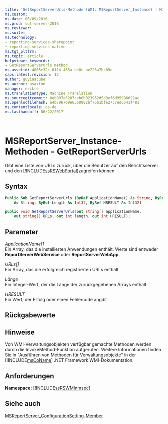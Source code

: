 ```yaml
---
title: 'GetReportServerUrls-Methode (WMI: MSReportServer_Instance) | Microsoft Docs'
ms.custom: 
ms.date: 06/09/2016
ms.prod: sql-server-2016
ms.reviewer: 
ms.suite: 
ms.technology:
- reporting-services-sharepoint
- reporting-services-native
ms.tgt_pltfrm: 
ms.topic: article
helpviewer_keywords:
- GetReportServerUrls method
ms.assetid: 4865e32c-0114-465a-be8c-be223a7bc09e
caps.latest.revision: 12
author: guyinacube
ms.author: asaxton
manager: erikre
ms.translationtype: Machine Translation
ms.sourcegitcommit: 0eb007a5207ceb0b023952d5d9ef6d95986092ac
ms.openlocfilehash: a4b7067d9e6360902bf76b1bfe27c7ed6541f481
ms.contentlocale: de-de
ms.lasthandoff: 06/22/2017

---
```

# <a name="msreportserverinstance-methods---getreportserverurls"></a>MSReportServer_Instance-Methoden - GetReportServerUrls
  Gibt eine Liste von URLs zurück, über die Benutzer auf den Berichtsserver und den [!INCLUDE[ssRSWebPortal](../../includes/ssrswebportal.md)]zugreifen können.  
  
## <a name="syntax"></a>Syntax  
  
```vb  
Public Sub GetReportServerUrls (ByRef ApplicationName() As String, ByRef URLs()_  
    As String, ByRef Length As Int32, ByRef HRESULT As Int32)  
```  
  
```csharp  
public void GetReportServerUrls(out string[] applicationName,   
    out string[] URLs, out int length, out int HRESULT);  
```  
  
## <a name="parameters"></a>Parameter  
 *ApplicationName[]*  
 Ein Array, das die installierten Anwendungen enthält. Werte sind entweder **ReportServerWebService** oder **ReportServerWebApp**.  
  
 *URLs[]*  
 Ein Array, das die erfolgreich registrierten URLs enthält  
  
 *Länge*  
 Ein Integer-Wert, der die Länge der zurückgegebenen Arrays enthält.  
  
 *HRESULT*  
 Ein Wert, der Erfolg oder einen Fehlercode angibt  
  
## <a name="return-values"></a>Rückgabewerte  
  
## <a name="remarks"></a>Hinweise  
 Von WMI-Verwaltungsobjekten verfügbar gemachte Methoden werden durch die InvokeMethod-Funktion aufgerufen. Weitere Informationen finden Sie in "Ausführen von Methoden für Verwaltungsobjekte" in der [!INCLUDE[msCoName](../../includes/msconame-md.md)] .NET Framework WMI-Dokumentation.  
  
## <a name="requirements"></a>Anforderungen  
 **Namespace:** [!INCLUDE[ssRSWMInmspc](../../includes/ssrswminmspc-md.md)]  
  
## <a name="see-also"></a>Siehe auch  
 [MSReportServer_ConfigurationSetting-Member](../../reporting-services/wmi-provider-library-reference/msreportserver-configurationsetting-members.md)  
  
  

